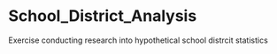 # School_District_Analysis
Exercise conducting research into hypothetical school distrcit statistics 
